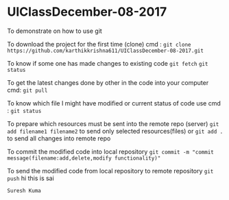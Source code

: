 # UIClassDecember-08-2017
To demonstrate on how to use git

To download the project for the first time (clone) cmd : 
	`git clone https://github.com/karthikkrishna611/UIClassDecember-08-2017.git`

To know if some one has made changes to existing code
	`git fetch`
	`git status`

To get the latest changes done by other in the code into your computer cmd:
	`git pull`

To know which file I might have modified or current status of code use cmd : 
	`git status`

To prepare which resources must be sent into the remote repo (server)
	`git add filename1 filename2` to send only selected resources(files)
		or
	`git add .` to send all changes into remote repo

To commit the modified code into local repository
	`git commit -m "commit message(filename:add,delete,modify functionality)"`

To send the modified code from local repository to remote repository
	`git push`
	hi this is sai 

	Suresh Kuma